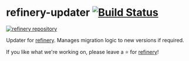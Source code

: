 # refinery-updater [![Build Status](https://drone.dev.onetask.ai/api/badges/code-kern-ai/refinery-updater/status.svg)](https://drone.dev.onetask.ai/code-kern-ai/refinery-updater)
[![refinery repository](https://uploads-ssl.webflow.com/61e47fafb12bd56b40022a49/62c2f30f935f4d37dc864eeb_Kern%20refinery.png)](https://github.com/code-kern-ai/refinery)

Updater for [refinery](https://github.com/code-kern-ai/refinery). Manages migration logic to new versions if required.

If you like what we're working on, please leave a ⭐ for [refinery](https://github.com/code-kern-ai/refinery)!
